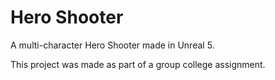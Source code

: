 # Hero Shooter
 
A multi-character Hero Shooter made in Unreal 5.

This project was made as part of a group college assignment.
